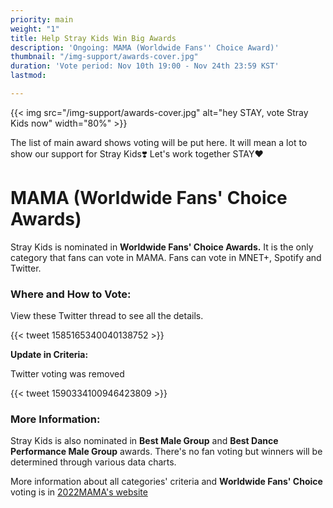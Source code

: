 ```yaml
---
priority: main
weight: "1"
title: Help Stray Kids Win Big Awards
description: 'Ongoing: MAMA (Worldwide Fans'' Choice Award)'
thumbnail: "/img-support/awards-cover.jpg"
duration: 'Vote period: Nov 10th 19:00 - Nov 24th 23:59 KST'
lastmod: 

---
```

{{< img src="/img-support/awards-cover.jpg" alt="hey STAY, vote Stray Kids now" width="80%" >}}

The list of main award shows voting will be put here. It will mean a lot to show our support for Stray Kids❣️ Let's work together STAY❤️

# MAMA (Worldwide Fans' Choice Awards)

Stray Kids is nominated in **Worldwide Fans' Choice Awards.** It is the only category that fans can vote in MAMA. Fans can vote in MNET+, Spotify and Twitter.

### Where and How to Vote:

View these Twitter thread to see all the details.

{{< tweet 1585165340040138752 >}}

**Update in Criteria:**

Twitter voting was removed

{{< tweet 1590334100946423809 >}}

### More Information:

Stray Kids is also nominated in **Best Male Group** and **Best Dance Performance Male Group** awards. There's no fan voting but winners will be determined through various data charts.

More information about all categories' criteria and **Worldwide Fans' Choice** voting is in [2022MAMA's website](https://2022mama.com/about/criteria)